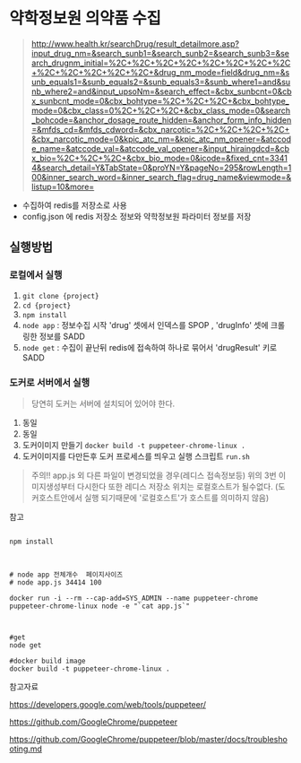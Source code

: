 # 약학정보원 의약품 수집

> http://www.health.kr/searchDrug/result_detailmore.asp?input_drug_nm=&search_sunb1=&search_sunb2=&search_sunb3=&search_drugnm_initial=%2C+%2C+%2C+%2C+%2C+%2C+%2C+%2C+%2C+%2C+%2C+%2C+%2C+&drug_nm_mode=field&drug_nm=&sunb_equals1=&sunb_equals2=&sunb_equals3=&sunb_where1=and&sunb_where2=and&input_upsoNm=&search_effect=&cbx_sunbcnt=0&cbx_sunbcnt_mode=0&cbx_bohtype=%2C+%2C+%2C+&cbx_bohtype_mode=0&cbx_class=0%2C+%2C+%2C+&cbx_class_mode=0&search_bohcode=&anchor_dosage_route_hidden=&anchor_form_info_hidden=&mfds_cd=&mfds_cdword=&cbx_narcotic=%2C+%2C+%2C+%2C+&cbx_narcotic_mode=0&kpic_atc_nm=&kpic_atc_nm_opener=&atccode_name=&atccode_val=&atccode_val_opener=&input_hiraingdcd=&cbx_bio=%2C+%2C+%2C+&cbx_bio_mode=0&icode=&fixed_cnt=33414&search_detail=Y&TabState=0&proYN=Y&pageNo=295&rowLength=100&inner_search_word=&inner_search_flag=drug_name&viewmode=&listup=10&more=

- 수집하여 redis를 저장소로 사용
- config.json 에 redis 저장소 정보와 약학정보원 파라미터 정보를 저장
## 실행방법 

### 로컬에서 실행 
 1. `git clone {project}`
 2. `cd {project}`
 3. `npm install`
 4. `node app` : 정보수집 시작 'drug' 셋에서 인덱스를 SPOP , 'drugInfo' 셋에 크롤링한 정보를 SADD
 5. `node get` : 수집이 끝난뒤 redis에 접속하여 하나로 묶어서 'drugResult' 키로 SADD

### 도커로 서버에서 실행
>당연히 도커는 서버에 설치되어 있어야 한다. 
 1. 동일
 2. 동일
 3. 도커이미지 만들기 `docker build -t puppeteer-chrome-linux .`
 4. 도커이미지를 다만든후 도커 프로세스를 띄우고 실행 스크립트 `run.sh`

> 주의!! app.js 외 다른 파일이 변경되었을 경우(레디스 접속정보등) 위의 3번 이미지생성부터 다시한다 
또한 레디스 저장소 위치는 로컬호스트가 될수없다.  (도커호스트안에서 실행 되기때문에 '로컬호스트'가 호스트를 의미하지 않음) 

참고 
```

npm install



# node app 전체개수  페이지사이즈 
# node app.js 34414 100

docker run -i --rm --cap-add=SYS_ADMIN --name puppeteer-chrome puppeteer-chrome-linux node -e "`cat app.js`"



#get 
node get

#docker build image
docker build -t puppeteer-chrome-linux .

```


참고자료

https://developers.google.com/web/tools/puppeteer/

https://github.com/GoogleChrome/puppeteer

https://github.com/GoogleChrome/puppeteer/blob/master/docs/troubleshooting.md
